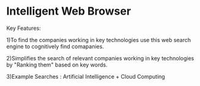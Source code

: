 # Intelligent Web Browser

Key Features:

1)To find the companies working in key technologies use this web search engine to cognitively find comapanies.

2)Simplifies the search of relevant companies working in key technologies by "Ranking them" based on key words.

3)Example Searches : Artificial Intelligence + Cloud Computing
